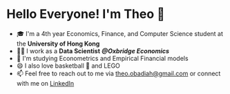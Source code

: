 # Hello Everyone! I'm Theo 👋

- :mortar_board: I'm a 4th year Economics, Finance, and Computer Science student at the **University of Hong Kong**
- :man_scientist: I work as a **Data Scientist** ***@Oxbridge Economics***
- 🌱 I'm studying Econometrics and Empirical Financial models
- 😄 I also love basketball :basketball: and LEGO
- 📫 Feel free to reach out to me via theo.obadiah@gmail.com or connect with me on [LinkedIn](www.linkedin.com/in/theo-obadiah-teguh)
